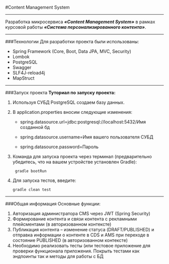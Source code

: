 ﻿#Content Management System
____

Разработка микросервиса ***«Content Management System»*** в рамках курсовой работы 
 ***«Система персонализированного контента»***.
____

###Технологии
Для разработки проекта были использованы:

* Spring Framework (Core, Boot, Data JPA, MVC, Security)
* Lombok
* PostgreSQL
* Swagger
* SLF4J-reload4j
* MapStruct
****
###Запуск проекта
**Туториал по запуску проекта:**

1. Используя СУБД PostgreSQL создаем базу данных. 
2. В application.properties вносим следующие изменения:

    * spring.datasource.url=jdbc:postgresql://localhost:5432/Имя созданной бд

    * spring.datasource.username=Имя вашего пользователя СУБД

    * spring.datasource.password=Пароль

3. Команда для запуска проекта через терминал (предварительно убедитесь, что на вашем устройстве установлен Gradle):

        gradle bootRun

4. Для запуска тестов, введите:

       gradle clean test
---
###Общая информация
Основные функции:
1. Авторизация администратора CMS через	JWT (Spring Security)
2. Формирование	контента и связи контента с рекламными плейсментами (в
   авторизованном контексте)
3. Публикация контента – изменение статуса (DRAFT/PUBLISHED) и отправка
   информации о	контенте в CDS и AMS при переходе в	состояние PUBLISHED (в
   авторизованном контексте)
4. Необходимо реализовать тесты (или тестовое приложение для проверки
   функционала	приложения.	Покрыть	тестами	как	эндпоинты так и методы для
   работы с БД
